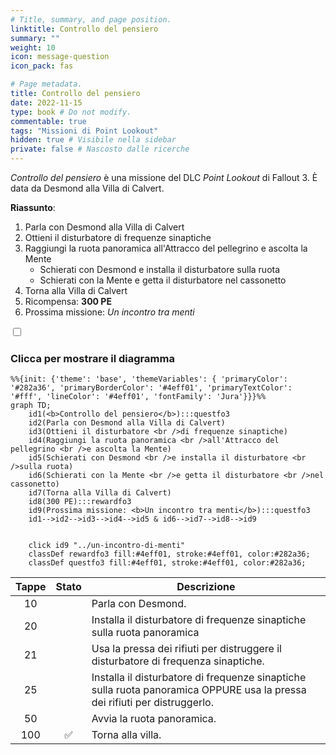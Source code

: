 ```yaml
---
# Title, summary, and page position.
linktitle: Controllo del pensiero
summary: ""
weight: 10
icon: message-question
icon_pack: fas

# Page metadata.
title: Controllo del pensiero
date: 2022-11-15
type: book # Do not modify.
commentable: true
tags: "Missioni di Point Lookout"
hidden: true # Visibile nella sidebar
private: false # Nascosto dalle ricerche
---
```



<div class="fo3">

*Controllo del pensiero* è una missione del DLC *Point Lookout* di Fallout 3. È data da Desmond alla Villa di Calvert.

**Riassunto**:
1. Parla con Desmond alla Villa di Calvert
2. Ottieni il disturbatore di frequenze sinaptiche
3. Raggiungi la ruota panoramica all'Attracco del pellegrino e ascolta la Mente
   - Schierati con Desmond e installa il disturbatore sulla ruota
   - Schierati con la Mente e getta il disturbatore nel cassonetto
4. Torna alla Villa di Calvert
5. Ricompensa: **300 PE**
6. Prossima missione: *Un incontro tra menti*

<section class="chart-collapse">
<input type="checkbox" name="collapse2" id="handle2">
<h3 class="handle">
<label for="handle2">Clicca per mostrare il diagramma</label>
</h3>
<div class="content">

```mermaid
%%{init: {'theme': 'base', 'themeVariables': { 'primaryColor': '#282a36', 'primaryBorderColor': '#4eff01', 'primaryTextColor': '#fff', 'lineColor': '#4eff01', 'fontFamily': 'Jura'}}}%%
graph TD;
    id1(<b>Controllo del pensiero</b>):::questfo3
    id2(Parla con Desmond alla Villa di Calvert)
    id3(Ottieni il disturbatore <br />di frequenze sinaptiche)
    id4(Raggiungi la ruota panoramica <br />all'Attracco del pellegrino <br />e ascolta la Mente)
    id5(Schierati con Desmond <br />e installa il disturbatore <br />sulla ruota)
    id6(Schierati con la Mente <br />e getta il disturbatore <br />nel cassonetto)
    id7(Torna alla Villa di Calvert) 
    id8(300 PE):::rewardfo3
    id9(Prossima missione: <b>Un incontro tra menti</b>):::questfo3
    id1-->id2-->id3-->id4-->id5 & id6-->id7-->id8-->id9
    
    
    click id9 "../un-incontro-di-menti"
    classDef rewardfo3 fill:#4eff01, stroke:#4eff01, color:#282a36;
    classDef questfo3 fill:#4eff01, stroke:#4eff01, color:#282a36;
```

</div>
</section>

| Tappe |       Stato        | Descrizione                                                                                                                |
|:-----:|:------------------:| -------------------------------------------------------------------------------------------------------------------------- |
|  10   |                    | Parla con Desmond.                                                                                                         |
|  20   |                    | Installa il disturbatore di frequenze sinaptiche sulla ruota panoramica                                                    |
|  21   |                    | Usa la pressa dei rifiuti per distruggere il disturbatore di frequenza sinaptiche.                                         |
|  25   |                    | Installa il disturbatore di frequenze sinaptiche sulla ruota panoramica OPPURE usa la pressa dei rifiuti per distruggerlo. |
|  50   |                    | Avvia la ruota panoramica.                                                                                                 |
|  100  | :white_check_mark: | Torna alla villa.                                                                                                          |



</div>